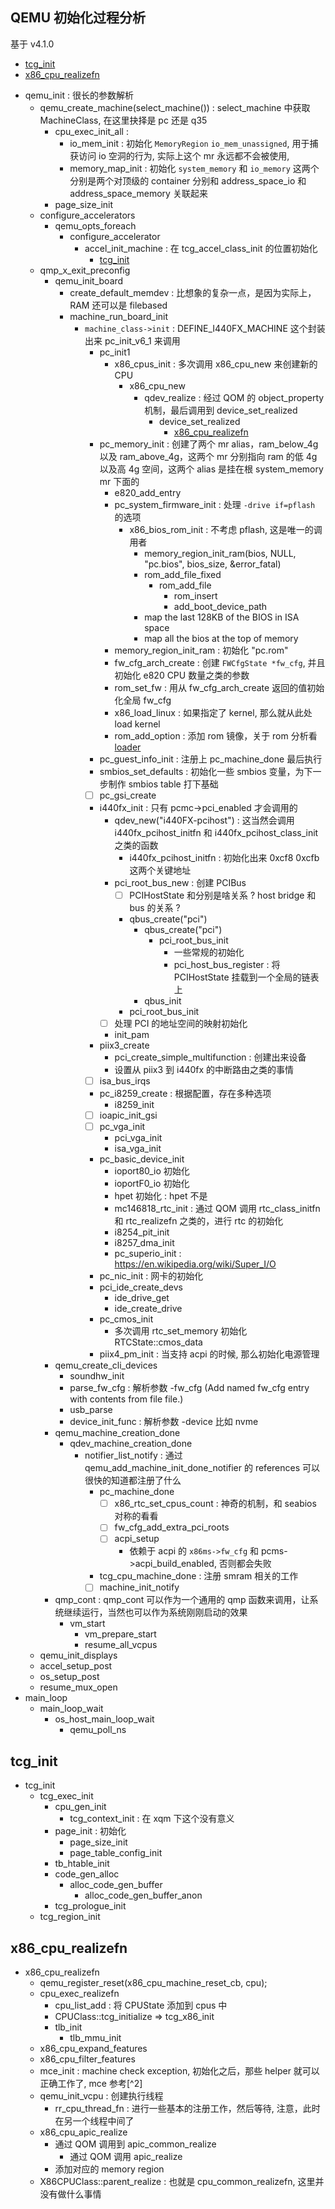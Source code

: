 ## QEMU 初始化过程分析
基于 v4.1.0

<!-- vim-markdown-toc GitLab -->

- [tcg_init](#tcg_init)
- [x86_cpu_realizefn](#x86_cpu_realizefn)

<!-- vim-markdown-toc -->
- qemu_init : 很长的参数解析
  - qemu_create_machine(select_machine()) : select_machine 中获取 MachineClass, 在这里抉择是 pc 还是 q35
    - cpu_exec_init_all :
      - io_mem_init : 初始化 `MemoryRegion` `io_mem_unassigned`, 用于捕获访问 io 空洞的行为, 实际上这个 mr 永远都不会被使用,
      - memory_map_init : 初始化 `system_memory` 和 `io_memory` 这两个分别是两个对顶级的 container 分别和 address_space_io 和 address_space_memory 关联起来
    - page_size_init
  - configure_accelerators
    - qemu_opts_foreach
      - configure_accelerator
        - accel_init_machine : 在 tcg_accel_class_init 的位置初始化
          - [tcg_init](#tcg_init)
  - qmp_x_exit_preconfig
    - qemu_init_board
      - create_default_memdev : 比想象的复杂一点，是因为实际上，RAM 还可以是 filebased
      - machine_run_board_init
        - `machine_class->init` : DEFINE_I440FX_MACHINE 这个封装出来 pc_init_v6_1 来调用
          - pc_init1
            - x86_cpus_init : 多次调用 x86_cpu_new 来创建新的 CPU
              - x86_cpu_new
                - qdev_realize : 经过 QOM 的 object_property 机制，最后调用到 device_set_realized
                  - device_set_realized
                    - [x86_cpu_realizefn](#x86_cpu_realizefn)
          - pc_memory_init : 创建了两个 mr alias，ram_below_4g 以及 ram_above_4g，这两个 mr 分别指向 ram 的低 4g 以及高 4g 空间，这两个 alias 是挂在根 system_memory mr 下面的
            - e820_add_entry
            - pc_system_firmware_init : 处理 `-drive if=pflash` 的选项
              - x86_bios_rom_init : 不考虑 pflash, 这是唯一的调用者
                - memory_region_init_ram(bios, NULL, "pc.bios", bios_size, &error_fatal)
                - rom_add_file_fixed
                  - rom_add_file
                    - rom_insert
                    - add_boot_device_path
                - map the last 128KB of the BIOS in ISA space
                - map all the bios at the top of memory
            - memory_region_init_ram : 初始化 "pc.rom"
            - fw_cfg_arch_create : 创建 `FWCfgState *fw_cfg`, 并且初始化 e820 CPU 数量之类的参数
            - rom_set_fw : 用从 fw_cfg_arch_create 返回的值初始化全局 fw_cfg
            - x86_load_linux : 如果指定了 kernel, 那么就从此处 load kernel
            - rom_add_option : 添加 rom 镜像，关于 rom 分析看 [loader](#loader)
          - pc_guest_info_init : 注册上 pc_machine_done 最后执行
          - smbios_set_defaults : 初始化一些 smbios 变量，为下一步制作 smbios table 打下基础
          - [ ] pc_gsi_create
          - i440fx_init : 只有 pcmc->pci_enabled 才会调用的
            - qdev_new("i440FX-pcihost") : 这当然会调用 i440fx_pcihost_initfn 和 i440fx_pcihost_class_init 之类的函数
              - i440fx_pcihost_initfn : 初始化出来 0xcf8 0xcfb 这两个关键地址
            - pci_root_bus_new : 创建 PCIBus
              - [ ] PCIHostState 和分别是啥关系 ? host bridge 和 bus 的关系 ?
              - qbus_create("pci")
                - qbus_create("pci")
                  - pci_root_bus_init
                    - 一些常规的初始化
                    - pci_host_bus_register : 将 PCIHostState 挂载到一个全局的链表上
                - qbus_init
              - pci_root_bus_init
            - [ ] 处理 PCI 的地址空间的映射初始化
            - init_pam
          - piix3_create
            - pci_create_simple_multifunction : 创建出来设备
            - 设置从 piix3 到 i440fx 的中断路由之类的事情
          - [ ] isa_bus_irqs
          - pc_i8259_create : 根据配置，存在多种选项
            - i8259_init
          - [ ] ioapic_init_gsi
          - [ ] pc_vga_init
            - pci_vga_init
            - isa_vga_init
          - pc_basic_device_init
            - ioport80_io 初始化
            - ioportF0_io 初始化
            - hpet 初始化 : hpet 不是
            - mc146818_rtc_init : 通过 QOM 调用 rtc_class_initfn 和 rtc_realizefn 之类的，进行 rtc 的初始化
            - i8254_pit_init
            - i8257_dma_init
            - pc_superio_init : https://en.wikipedia.org/wiki/Super_I/O
          - pc_nic_init : 网卡的初始化
          - pci_ide_create_devs
            - ide_drive_get
            - ide_create_drive
          - pc_cmos_init
            - 多次调用 rtc_set_memory 初始化 RTCState::cmos_data
          - piix4_pm_init : 当支持 acpi 的时候, 那么初始化电源管理
    - qemu_create_cli_devices
      - soundhw_init
      - parse_fw_cfg : 解析参数 -fw_cfg (Add named fw_cfg entry with contents from file file.)
      - usb_parse
      - device_init_func : 解析参数 -device 比如 nvme
    - qemu_machine_creation_done
      - qdev_machine_creation_done
        - notifier_list_notify : 通过 qemu_add_machine_init_done_notifier 的 references 可以很快的知道都注册了什么
          - pc_machine_done
            - [ ] x86_rtc_set_cpus_count : 神奇的机制，和 seabios 对称的看看
            - [ ] fw_cfg_add_extra_pci_roots
            - [ ] acpi_setup
              - 依赖于 acpi 的 `x86ms->fw_cfg` 和 pcms->acpi_build_enabled, 否则都会失败
          - tcg_cpu_machine_done : 注册 smram 相关的工作
          - [ ] machine_init_notify
    - qmp_cont : qmp_cont 可以作为一个通用的 qmp 函数来调用，让系统继续运行，当然也可以作为系统刚刚启动的效果
      - vm_start
        - vm_prepare_start
        - resume_all_vcpus
  - qemu_init_displays
  - accel_setup_post
  - os_setup_post
  - resume_mux_open
- main_loop
  - main_loop_wait
    - os_host_main_loop_wait
      - qemu_poll_ns

## tcg_init
- tcg_init
  - tcg_exec_init
    - cpu_gen_init
      - tcg_context_init : 在 xqm 下这个没有意义
    - page_init : 初始化
      - page_size_init
      - page_table_config_init
    - tb_htable_init
    - code_gen_alloc
      - alloc_code_gen_buffer
        - alloc_code_gen_buffer_anon
    - tcg_prologue_init
  - tcg_region_init

## x86_cpu_realizefn
- x86_cpu_realizefn
  - qemu_register_reset(x86_cpu_machine_reset_cb, cpu);
  - cpu_exec_realizefn
    - cpu_list_add : 将 CPUState 添加到 cpus 中
    - CPUClass::tcg_initialize => tcg_x86_init
    - tlb_init
      - tlb_mmu_init
  - x86_cpu_expand_features
  - x86_cpu_filter_features
  - mce_init : machine check exception, 初始化之后，那些 helper 就可以正确工作了, mce 参考[^2]
  - qemu_init_vcpu : 创建执行线程
    - rr_cpu_thread_fn : 进行一些基本的注册工作，然后等待, 注意，此时在另一个线程中间了
  - x86_cpu_apic_realize
    - 通过 QOM 调用到 apic_common_realize
       - 通过 QOM 调用 apic_realize
    - 添加对应的 memory region
  - X86CPUClass::parent_realize : 也就是 cpu_common_realizefn, 这里并没有做什么事情
